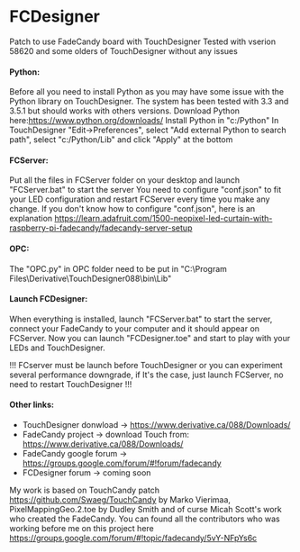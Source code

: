 # FCDesigner
Patch to use FadeCandy board with TouchDesigner
Tested with vserion 58620 and some olders of TouchDesigner without any issues

#### Python:
Before all you need to install Python as you may have some issue with the Python library on TouchDesigner. The system has been tested with 3.3 and 3.5.1 but should works with others versions. 
Download Python here:https://www.python.org/downloads/
Install Python in "c:/Python"
In TouchDesigner "Edit->Preferences", select "Add external Python to search path", select "c:/Python/Lib" and click "Apply" at the bottom 

#### FCServer:
Put all the files in FCServer folder on your desktop and launch "FCServer.bat" to start the server
You need to configure "conf.json" to fit your LED configuration and restart FCServer every time you make any change.
If you don't know how to configure "conf.json", here is an explanation https://learn.adafruit.com/1500-neopixel-led-curtain-with-raspberry-pi-fadecandy/fadecandy-server-setup

#### OPC:
The "OPC.py" in OPC folder need to be put in "C:\Program Files\Derivative\TouchDesigner088\bin\Lib"

#### Launch FCDesigner:
When everything is installed, launch "FCServer.bat" to start the server, connect your FadeCandy to your computer and it should appear on FCServer.
Now you can launch "FCDesigner.toe" and start to play with your LEDs and TouchDesigner.

!!! FCserver must be launch before TouchDesigner or you can experiment several performance downgrade, if It's the case, just launch FCServer, no need to restart TouchDesigner !!!

#### Other links: 
- TouchDesigner donwload -> https://www.derivative.ca/088/Downloads/
- FadeCandy project -> download Touch from: https://www.derivative.ca/088/Downloads/
- FadeCandy google forum -> https://groups.google.com/forum/#!forum/fadecandy
- FCDesigner forum -> coming soon

My work is based on TouchCandy patch https://github.com/Swaeg/TouchCandy by Marko Vierimaa, PixelMappingGeo.2.toe by Dudley Smith and of curse Micah Scott's work who created the FadeCandy. You can found all the contributors who was working before me on this project here https://groups.google.com/forum/#!topic/fadecandy/5vY-NFpYs6c
